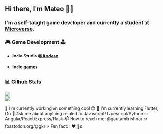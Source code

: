 ## Hi there, I'm Mateo 👋:nerd_face:

### I'm a self-taught game developer and currently a student at [Microverse](https://www.microverse.org). 

### :video_game: Game Development :joystick:
- #### Indie Studio [@Andean](https://twitter.com/ANDEANSTUDIO)
- #### Indie [games](https://andean-studio.itch.io)

##
###	:bar_chart: Github Stats
![](https://github-readme-stats.vercel.app/api?username=mateo951&layout=compact) <br>
![](https://github-readme-stats.vercel.app/api/top-langs/?username=mateo951&layout=compact)

<!-- ![](https://github-readme-stats.vercel.app/api/wakatime?username=mateo951&layuout=compact&v=2) -->

🔭 I’m currently working on something cool 😉
🌱 I’m currently learning Flutter, Go
💬 Ask me about anything related to Javascript/Typescript/Python or Angular/React/Express/Flask
📫 How to reach me: @gautamkrishnar or fosstodon.org/@gkr
⚡ Fun fact: I ❤️ 🐶s

